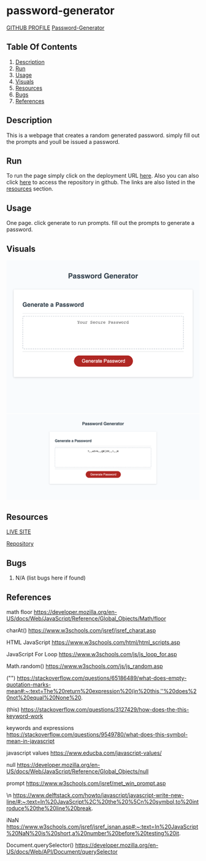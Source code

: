 # password-generator
[GITHUB PROFILE](https://github.com/GrahamP98)
[Password-Generator](https://grahamp98.github.io/password-generator/)

## Table Of Contents
1. [Description](#description)
2. [Run](#run)
3. [Usage](#usage)
4. [Visuals](#visuals)
5. [Resources](#resources)
6. [Bugs](#bugs)
7. [References](#references)


## Description
This is a webpage that creates a random generated password. simply fill out the prompts and youll be issued a password.

## Run
To run the page simply click on the deployment URL [here](https://grahamp98.github.io/password-generator/). Also you can also click [here](https://github.com/GrahamP98/password-generator) to access the repository in github. The links are also listed in the [resources](#resources) section.

## Usage
One page. click generate to run prompts. fill out the prompts to generate a password.

## Visuals
![screenshot of Project Page](./assets/images/Password-Generator%20home.png)
![screenshot of Project Page](./assets/images/Password-Generator%20password.png)

## Resources

[LIVE SITE](https://grahamp98.github.io/password-generator/)

[Repository](https://github.com/GrahamP98/password-generator)

## Bugs
1. N/A (list bugs here if found)

## References
math floor
https://developer.mozilla.org/en-US/docs/Web/JavaScript/Reference/Global_Objects/Math/floor

charAt()
https://www.w3schools.com/jsref/jsref_charat.asp

HTML JavaScript
https://www.w3schools.com/html/html_scripts.asp

JavaScript For Loop
https://www.w3schools.com/js/js_loop_for.asp

Math.random()
https://www.w3schools.com/js/js_random.asp

("") 
https://stackoverflow.com/questions/65186489/what-does-empty-quotation-marks-mean#:~:text=The%20return%20expression%20(in%20this,''%20does%20not%20equal%20None%20.

(this)
https://stackoverflow.com/questions/3127429/how-does-the-this-keyword-work

keywords and expressions
https://stackoverflow.com/questions/9549780/what-does-this-symbol-mean-in-javascript

javascript values
https://www.educba.com/javascript-values/

null
https://developer.mozilla.org/en-US/docs/Web/JavaScript/Reference/Global_Objects/null

prompt
https://www.w3schools.com/jsref/met_win_prompt.asp

\n
https://www.delftstack.com/howto/javascript/javascript-write-new-line/#:~:text=In%20JavaScript%2C%20the%20%5Cn%20symbol,to%20introduce%20the%20line%20break.

iNaN
https://www.w3schools.com/jsref/jsref_isnan.asp#:~:text=In%20JavaScript%20NaN%20is%20short,a%20number%20before%20testing%20it.

Document.querySelector()
https://developer.mozilla.org/en-US/docs/Web/API/Document/querySelector